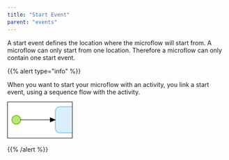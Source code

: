 ```yaml
---
title: "Start Event"
parent: "events"
---
```



A start event defines the location where the microflow will start from. A microflow can only start from one location. Therefore a microflow can only contain one start event.

{{% alert type="info" %}}

When you want to start your microflow with an activity, you link a start event, using a sequence flow with the activity.

![](attachments/819203/917944.png)

{{% /alert %}}
